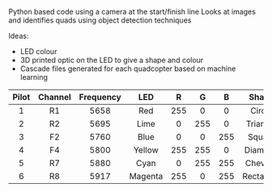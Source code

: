Python based code using a camera at the start/finish line
Looks at images and identifies quads using object detection techniques

Ideas:
- LED colour 
- 3D printed optic on the LED to give a shape and colour
- Cascade files generated for each quadcopter based on machine learning


|Pilot	|Channel	|Frequency	|LED	|R	|G	|B	|Shape|
|:-:|:-:|:-:|:-:|:-:|:-:|:-:|:-:|
|1	|R1	|5658	|Red 	|255	|0	|0	|Circle|
|2	|R2	|5695	|Lime	|0	|255	|0	|Triangle|
|3	|F2	|5760	|Blue	|0	|0	|255	|Square|
|4	|F4	|5800	|Yellow	|255	|255	|0	|Diamond|
|5	|R7	|5880	|Cyan	|0	|255	|255	|Chevron|
|6	|R8	|5917	|Magenta	|255	|0	|255	|Rectangle|

